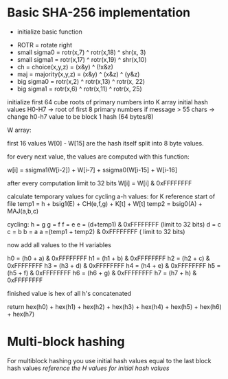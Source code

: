 # Basic SHA-256 implementation


- initialize basic function
* ROTR = rotate right
* small sigma0 = rotr(x,7) ^ rotr(x,18) ^ shr(x, 3)
* small sigma1 = rotr(x,17) ^ rotr(x,19) ^ shr(x,10)
* ch = choice(x,y,z) = (x&y) ^ (!x&z) 
* maj = majority(x,y,z) = (x&y) ^ (x&z) ^ (y&z)
* big sigma0 = rotr(x,2) ^ rotr(x,13) ^ rotr(x, 22)
* big sigma1 = rotr(x,6) ^ rotr(x,11) ^ rotr(x, 25)


initialize first 64 cube roots of primary numbers into K array
initial hash values H0-H7 -> root of first 8 primary numbers
if message > 55 chars -> change h0-h7 value to be block 1 hash (64 bytes/8)


W array:

first 16 values W[0] - W[15] are the hash itself split into 8 byte values.

for every next value, the values are computed with this function:

w[i] = ssigma1(W[i-2]) + W[i-7] + ssigma0(W[i-15] + W[i-16]

after every computation limit to 32 bits
W[i] = W[i] & 0xFFFFFFFF

calculate temporary values for cycling a-h values:
for K reference start of file
temp1 = h + bsig1(E) + CH(e,f,g) + K[t] + W[t]
temp2 = bsig0(A) + MAJ(a,b,c)

cycling:
h = g
g = f
f = e
e = (d+temp1) & 0xFFFFFFFF (limit to 32 bits)
d = c
c = b
b = a
a =(temp1 + temp2) & 0xFFFFFFFF ( limit to 32 bits)

now add all values to the H variables

h0 = (h0 + a) & 0xFFFFFFFF
h1 = (h1 + b) & 0xFFFFFFFF
h2 = (h2 + c) & 0xFFFFFFFF
h3 = (h3 + d) & 0xFFFFFFFF
h4 = (h4 + e) & 0xFFFFFFFF
h5 = (h5 + f) & 0xFFFFFFFF
h6 = (h6 + g) & 0xFFFFFFFF
h7 = (h7 + h) & 0xFFFFFFFF


finished value is hex of all h's concatenated

return hex(h0) + hex(h1) + hex(h2) + hex(h3) + hex(h4) + hex(h5) + hex(h6) + hex(h7)



# Multi-block hashing
For multiblock hashing you use initial hash values equal to the last block hash values
*reference the H values for initial hash values*
